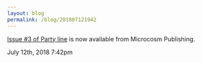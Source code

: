 ```yaml
---
layout: blog
permalink: /blog/201807121942
---
```


<a href="https://microcosmpublishing.com/catalog/zines/9975">Issue #3 of Party line</a> is now available from Microcosm Publishing.



<div id="footer">
<span id="timestamp"> July 12th, 2018 7:42pm </span>
</div>
